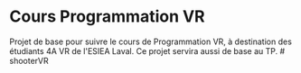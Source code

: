 # Cours Programmation VR

Projet de base pour suivre le cours de Programmation VR, à destination des étudiants 4A VR de l'ESIEA Laval.
Ce projet servira aussi de base au TP.
#   s h o o t e r V R  
 